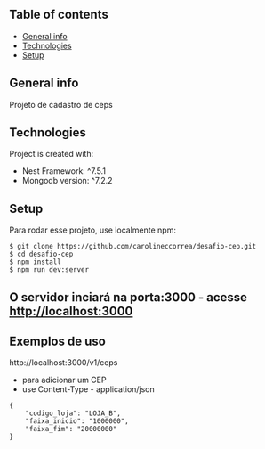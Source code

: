 ## Table of contents
* [General info](#general-info)
* [Technologies](#technologies)
* [Setup](#setup)

## General info
Projeto de cadastro de ceps
	
## Technologies
Project is created with: 
* Nest Framework: ^7.5.1
* Mongodb version: ^7.2.2
	
## Setup
Para rodar esse projeto, use localmente npm:

```
$ git clone https://github.com/carolineccorrea/desafio-cep.git
$ cd desafio-cep
$ npm install
$ npm run dev:server
```
## O servidor inciará na porta:3000 - acesse <http://localhost:3000> 

## Exemplos de uso
http://localhost:3000/v1/ceps

* para adicionar um CEP 
* use Content-Type - application/json

```
{
	"codigo_loja": "LOJA_B",
	"faixa_inicio": "1000000",
	"faixa_fim": "20000000"
}

```
